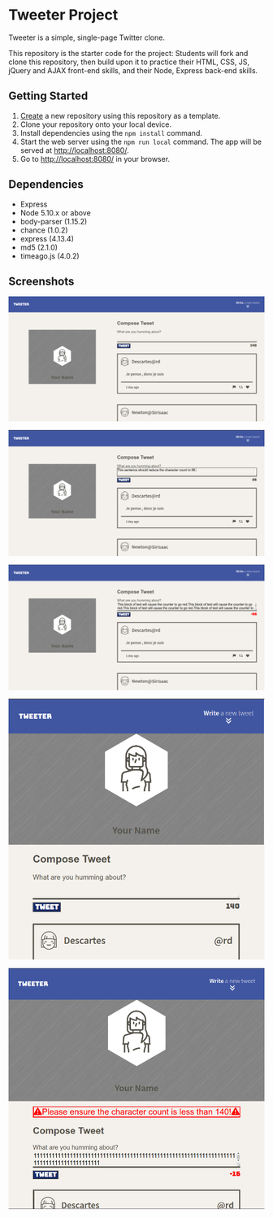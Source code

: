 # Tweeter Project

Tweeter is a simple, single-page Twitter clone.

This repository is the starter code for the project: Students will fork and clone this repository, then build upon it to practice their HTML, CSS, JS, jQuery and AJAX front-end skills, and their Node, Express back-end skills.

## Getting Started

1. [Create](https://docs.github.com/en/repositories/creating-and-managing-repositories/creating-a-repository-from-a-template) a new repository using this repository as a template.
2. Clone your repository onto your local device.
3. Install dependencies using the `npm install` command.
3. Start the web server using the `npm run local` command. The app will be served at <http://localhost:8080/>.
4. Go to <http://localhost:8080/> in your browser.

## Dependencies

- Express
- Node 5.10.x or above
- body-parser (1.15.2)
- chance (1.0.2)
- express (4.13.4)
- md5 (2.1.0)
- timeago.js (4.0.2)

## Screenshots

!["Tweeter-homepage"](https://raw.githubusercontent.com/n1dddd/tweeter/master/docs/tweeter-homepage.png)

!["Tweeter-word-count"](https://raw.githubusercontent.com/n1dddd/tweeter/master/docs/tweeter-word-count.png)

!["Tweeter-word-count-red"](https://raw.githubusercontent.com/n1dddd/tweeter/master/docs/tweeter-word-count-red.png)

!["Tweeter-dynamic-screen-display"](https://raw.githubusercontent.com/n1dddd/tweeter/master/docs/tweeter-dynamic-screen-display.png)

!["Tweeter-dyanmic-error"](https://raw.githubusercontent.com/n1dddd/tweeter/master/docs/tweeter-error.png)


